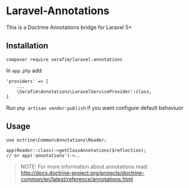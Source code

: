 # Laravel-Annotations

This is a Doctrine Annotations bridge for Laravel 5+

## Installation

`composer require serafim/laravel-annotations`

In `app.php` add:
```
'providers' => [
    ...
    \Serafim\Annotations\LaravelServiceProvider::class,
]
```

Run `php artisan vendor:publish` if you want configure default behaviuor

## Usage

```
use octrine\Common\Annotations\Reader;

app(Reader::class)->getClassAnnotations($reflection); 
// or app('annotations')->..
```

> NOTE: For more information about annotations read: http://docs.doctrine-project.org/projects/doctrine-common/en/latest/reference/annotations.html
